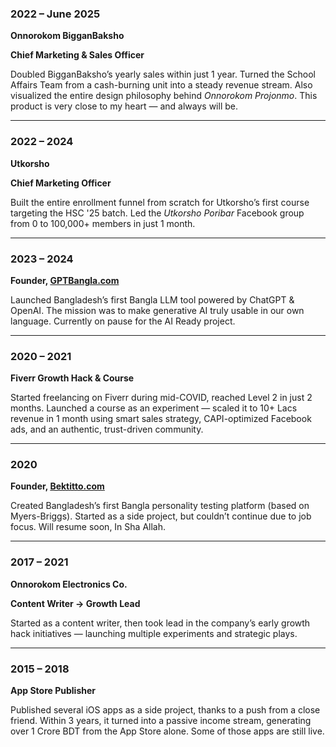 ### **2022 – June 2025**

**Onnorokom BigganBaksho**

**Chief Marketing & Sales Officer**

Doubled BigganBaksho’s yearly sales within just 1 year. Turned the School Affairs Team from a cash-burning unit into a steady revenue stream. Also visualized the entire design philosophy behind *Onnorokom Projonmo*. This product is very close to my heart — and always will be.

---

### **2022 – 2024**

**Utkorsho**

**Chief Marketing Officer**

Built the entire enrollment funnel from scratch for Utkorsho’s first course targeting the HSC '25 batch. Led the *Utkorsho Poribar* Facebook group from 0 to 100,000+ members in just 1 month.

---

### **2023 – 2024**

**Founder, [GPTBangla.com](http://GPTBangla.com)**

Launched Bangladesh’s first Bangla LLM tool powered by ChatGPT & OpenAI. The mission was to make generative AI truly usable in our own language. Currently on pause for the AI Ready project.

---

### **2020 – 2021**

**Fiverr Growth Hack & Course**

Started freelancing on Fiverr during mid-COVID, reached Level 2 in just 2 months. Launched a course as an experiment — scaled it to 10+ Lacs revenue in 1 month using smart sales strategy, CAPI-optimized Facebook ads, and an authentic, trust-driven community.

---

### **2020**

**Founder, [Bektitto.com](http://Bektitto.com)**

Created Bangladesh’s first Bangla personality testing platform (based on Myers-Briggs). Started as a side project, but couldn’t continue due to job focus. Will resume soon, In Sha Allah.

---

### **2017 – 2021**

**Onnorokom Electronics Co.**

**Content Writer → Growth Lead**

Started as a content writer, then took lead in the company’s early growth hack initiatives — launching multiple experiments and strategic plays.

---

### **2015 – 2018**

**App Store Publisher**

Published several iOS apps as a side project, thanks to a push from a close friend. Within 3 years, it turned into a passive income stream, generating over 1 Crore BDT from the App Store alone. Some of those apps are still live.

